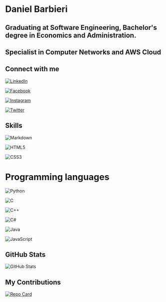 # Daniel Barbieri
## Graduating at Software Engineering, Bachelor's degree in Economics and Administration.
## Specialist in Computer Networks and AWS Cloud

## Connect with me

[![LinkedIn](https://img.shields.io/badge/LinkedIn-000?style=for-the-badge&logo=linkedin&logoColor=0E76A8)](https://www.linkedin.com/in/daniel-barbieri-4990462a/)

[![Facebook](https://img.shields.io/badge/Facebook-000?style=for-the-badge&logo=facebook)](https://www.facebook.com/dibarbieri/)

[![Instagram](https://img.shields.io/badge/Instagram-000?style=for-the-badge&logo=instagram)](https://www.instagram.com/danielbarbieri21/)

[![Twitter](https://img.shields.io/badge/Twitter-000?style=for-the-badge&logo=twitter)](https://twitter.com/dibarbieri21)

## Skills

![Markdown](https://img.shields.io/badge/Markdown-000?style=for-the-badge&logo=markdown)

![HTML5](https://img.shields.io/badge/HTML5-000?style=for-the-badge&logo=html5)

![CSS3](https://img.shields.io/badge/CSS3-000?style=for-the-badge&logo=css3&logoColor=264CE4)

# Programming languages
![Python](https://img.shields.io/badge/Python-000?style=for-the-badge&logo=python)

![C](https://img.shields.io/badge/C-000?style=for-the-badge&logo=c)

![C++](https://img.shields.io/badge/C%2B%2B-000?style=for-the-badge&logo=c%2B%2B&logoColor=00599C)

![C#](https://img.shields.io/badge/C%23-000?style=for-the-badge&logo=c-sharp&logoColor=823085)

![Java](https://img.shields.io/badge/Java-000?style=for-the-badge&logo=java)

![JavaScript](https://img.shields.io/badge/JavaScript-000?style=for-the-badge&logo=javascript)

## GitHub Stats
![GitHub Stats](https://github-readme-stats.vercel.app/api?username=DanielBarbieri21&theme=transparent&bg_color=000&border_color=30A3DC&show_icons=true&icon_color=30A3DC&title_color=E94D5F&text_color=FFF)

## My Contributions
[![Repo Card](https://github-readme-stats.vercel.app/api/pin/?username=DanielBarbieri21&repo=dio-lab-open-source&bg_color=000&border_color=30A3DC&show_icons=true&icon_color=30A3DC&title_color=E94D5F&text_color=FFF)](https://github.com/DanielBarbieri21/dio-lab-open-source)

